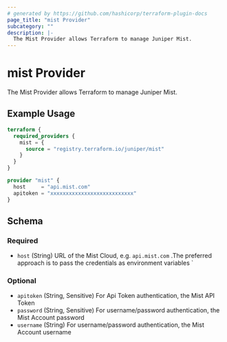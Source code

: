 ```yaml
---
# generated by https://github.com/hashicorp/terraform-plugin-docs
page_title: "mist Provider"
subcategory: ""
description: |-
  The Mist Provider allows Terraform to manage Juniper Mist.
---
```


# mist Provider

The Mist Provider allows Terraform to manage Juniper Mist.

## Example Usage

```terraform
terraform {
  required_providers {
    mist = {
      source = "registry.terraform.io/juniper/mist"
    }
  }
}

provider "mist" {
  host     = "api.mist.com"
  apitoken = "xxxxxxxxxxxxxxxxxxxxxxxxxxx"
}
```

<!-- schema generated by tfplugindocs -->
## Schema

### Required

- `host` (String) URL of the Mist Cloud, e.g. `api.mist.com`
.The preferred approach is to pass the credentials as environment variables `

### Optional

- `apitoken` (String, Sensitive) For Api Token authentication, the Mist API Token
- `password` (String, Sensitive) For username/password authentication, the Mist Account password
- `username` (String) For username/password authentication, the Mist Account username
